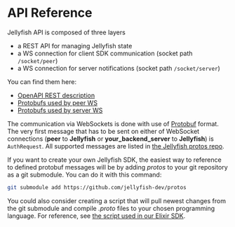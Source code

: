 # API Reference

Jellyfish API is composed of three layers
* a REST API for managing Jellyfish state
* a WS connection for client SDK communication (socket path `/socket/peer`) 
* a WS connection for server notifications (socket path `/socket/server`)

You can find them here:
* [OpenAPI REST description](https://github.com/jellyfish-dev/jellyfish/blob/main/openapi.yaml)
* [Protobufs used by peer WS](https://github.com/jellyfish-dev/protos/blob/master/jellyfish/peer_notifications.proto)
* [Protobufs used by server WS](https://github.com/jellyfish-dev/protos/blob/master/jellyfish/server_notifications.proto)

The communication via WebSockets is done with use of [Protobuf](https://protobuf.dev) format.
The very first message that has to be sent on either of WebSocket connections (**peer** to **Jellyfish** or 
**your_backend_server** to **Jellyfish**) is `AuthRequest`.
All supported messages are listed in [the Jellyfish protos repo](https://github.com/jellyfish-dev/protos).

If you want to create your own Jellyfish SDK, the easiest way to reference to defined protobuf messages 
will be by adding *protos* to your git repository as a git submodule. You can do it with this command:

```bash
git submodule add https://github.com/jellyfish-dev/protos
```

You could also consider creating a script that will pull newest changes from the git submodule and compile 
*.proto* files to your chosen programming language. 
For reference, see [the script used in our Elixir SDK](https://github.com/jellyfish-dev/elixir_server_sdk/blob/master/compile_proto.sh).

